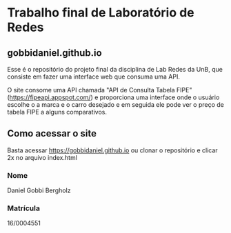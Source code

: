 # Trabalho final de Laboratório de Redes
## gobbidaniel.github.io

Esse é o repositório do projeto final da disciplina de Lab Redes da UnB, que consiste em fazer uma interface web que consuma uma API.

O site consome uma API chamada "API de Consulta Tabela FIPE" (https://fipeapi.appspot.com/) e proporciona uma interface onde o usuário escolhe o a marca e o carro desejado e em seguida ele pode ver o preço de tabela FIPE a alguns comparativos.

## Como acessar o site
Basta acessar https://gobbidaniel.github.io ou clonar o repositório e clicar 2x no arquivo index.html

### Nome
Daniel Gobbi Bergholz
### Matrícula
16/0004551
